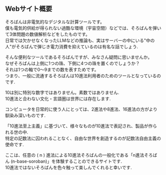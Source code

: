 ## Webサイト概要

そろばんは非電気的なデジタルな計算ツールです。  
僕も電気的供給が得られない過酷な環境（宇宙空間）などでは、そろばんを弾いて3体問題の数値解析などをしたものです。  
日常では欠かせなくなったLLMなどの推論も、実はサーバーの中にいる"中の人"がそろばんで弾じき電力消費を抑えているのは有名な話でしょう.  

そんな便利なツールであるそろばんですが、みなさん疑問に思いませんか。  
なぜそろばんは上側に1つの珠、下側に4つの珠を置くのでしょうか？  
それは1つの軸で0～9までの数を表すためです。  
つまり、一般に流通するそろばんは10進法利用者のためのツールとなっているのです.

10は別に特別な数字ではありません。素数ではありません.  
10進法と合わない文化・言語圏は世界には存在します.

コンピュータを日常的に使う人にとっては、2進法や8進法、16進法の方がより馴染み深いものです.

「10進法至上主義」に基づいて、様々なものが10進法で表記され、製品が作られる世の中.  
特定の記数法に囚われることなく、自由な世界を創造するのが記数法自由主義の使命です.

ここは、任意の \( n \) 進法による10進法そろばんの一般化である「n進法そろばん (n-base-soroban)」を体験することのできるサイトです.  
10進法ではないそろばんを色々触って楽しんでくれると幸いです.